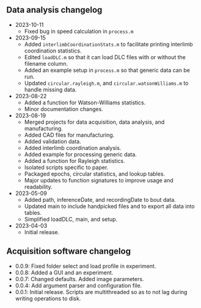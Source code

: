 ## Data analysis changelog
* 2023-10-11
	- Fixed bug in speed calculation in `process.m`
* 2023-09-15
	- Added `interlimbCoordinationStats.m` to facilitate printing interlimb coordination statistics.
	- Edited `loadDLC.m` so that it can load DLC files with or without the filename column.
	- Added an example setup in `process.m` so that generic data can be run.
	- Updated `circular.rayleigh.m`, and `circular.watsonWilliams.m` to handle missing data.
* 2023-08-22
	- Added a function for Watson-Williams statistics.
	- Minor documentation changes.
* 2023-08-19
	- Merged projects for data acquisition, data analysis, and manufacturing.
	- Added CAD files for manufacturing.
	- Added validation data.
	- Added interlimb coordination analysis.
	- Added example for processing generic data.
	- Added a function for Rayleigh statistics.
	- Isolated scripts specific to paper.
	- Packaged epochs, circular statistics, and lookup tables.
	- Major updates to function signatures to improve usage and readability.
* 2023-05-09
	- Added path, inferenceDate, and recordingDate to bout data.
	- Updated main to include handpicked files and to export all data into tables.
	- Simplified loadDLC, main, and setup.
* 2023-04-03
	- Initial release.

## Acquisition software changelog
* 0.0.9: Fixed folder select and load profile in experiment.
* 0.0.8: Added a GUI and an experiment.
* 0.0.7: Changed defaults. Added image parameters.
* 0.0.4: Add argument parser and configuration file.
* 0.0.1: Initial release. Scripts are multithreaded so as to not lag during writing operations to disk.